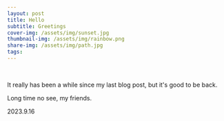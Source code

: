 ```yaml
---
layout: post
title: Hello
subtitle: Greetings
cover-img: /assets/img/sunset.jpg
thumbnail-img: /assets/img/rainbow.png
share-img: /assets/img/path.jpg
tags: 
---
```


<br>

It really has been a while since my last blog post, but it's good to be back. 

Long time no see, my friends.

2023.9.16
